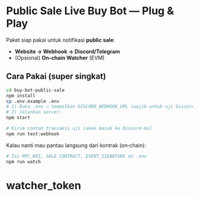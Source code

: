 # Public Sale Live Buy Bot — Plug & Play

Paket siap pakai untuk notifikasi **public sale**:
- **Website → Webhook → Discord/Telegram**
- (Opsional) **On‑chain Watcher** (EVM)

## Cara Pakai (super singkat)
```bash
cd buy-bot-public-sale
npm install
cp .env.example .env
# 1) Buka .env → tempelkan DISCORD_WEBHOOK_URL (wajib untuk uji Discord)
# 2) Jalankan server:
npm start

# Kirim contoh transaksi uji (akan masuk ke Discord-mu)
npm run test:webhook
```

Kalau nanti mau pantau langsung dari kontrak (on‑chain):
```bash
# Isi RPC_WSS, SALE_CONTRACT, EVENT_SIGNATURE di .env
npm run watch
```
# watcher_token
